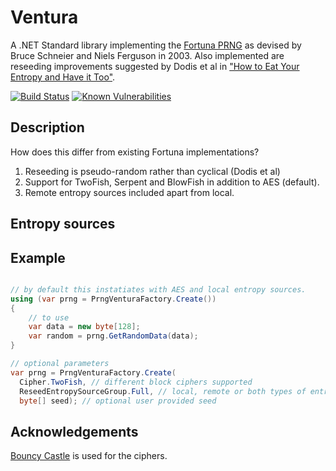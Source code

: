 # Ventura
A .NET Standard library implementing the [Fortuna PRNG](https://en.wikipedia.org/wiki/Fortuna_(PRNG)) as devised by Bruce Schneier and Niels Ferguson in 2003. Also implemented are reseeding improvements suggested by Dodis et al in ["How to Eat Your Entropy and Have it Too"](https://eprint.iacr.org/2014/167).

[![Build Status](https://travis-ci.com/nickpts/Ventura.svg?branch=master)](https://travis-ci.com/nickpts/Ventura)
[![Known Vulnerabilities](https://snyk.io//test/github/nickpts/Ventura/badge.svg?targetFile=src/Ventura/Ventura.csproj)](https://snyk.io//test/github/nickpts/Ventura?targetFile=src/Ventura/Ventura.csproj)

## Description
How does this differ from existing Fortuna implementations?
  1. Reseeding is pseudo-random rather than cyclical (Dodis et al)
  2. Support for TwoFish, Serpent and BlowFish in addition to AES (default).
  3. Remote entropy sources included apart from local. 

## Entropy sources

## Example
```C#

// by default this instatiates with AES and local entropy sources.
using (var prng = PrngVenturaFactory.Create())
{
    // to use
    var data = new byte[128];
    var random = prng.GetRandomData(data);
}

// optional parameters
var prng = PrngVenturaFactory.Create(
  Cipher.TwoFish, // different block ciphers supported
  ReseedEntropySourceGroup.Full, // local, remote or both types of entropy sources
  byte[] seed); // optional user provided seed
```

## Acknowledgements
[Bouncy Castle](https://www.bouncycastle.org/) is used for the ciphers.
